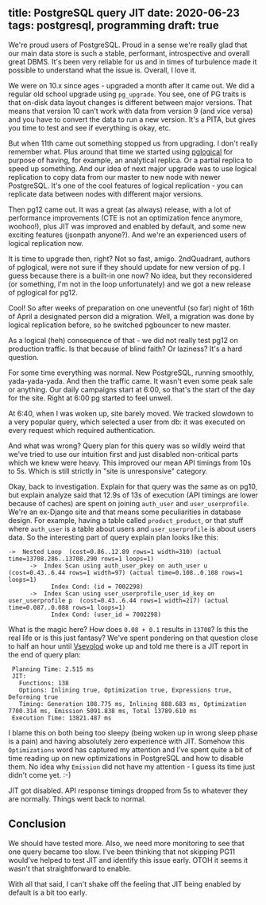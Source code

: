 title: PostgreSQL query JIT
date: 2020-06-23
tags: postgresql, programming
draft: true
----

We're proud users of PostgreSQL. Proud in a sense we're really glad that our main data store is such a stable, performant, introspective and overall great DBMS. It's been very reliable for us and in times of turbulence made it possible to understand what the issue is. Overall, I love it. 

We were on 10.x since ages - upgraded a month after it came out. We did a regular old school upgrade using `pg_upgrade`. You see, one of PG traits is that on-disk data layout changes is different between major versions. That means that version 10 can't work with data from version 9 (and vice versa) and you have to convert the data to run a new version. It's a PITA, but gives you time to test and see if everything is okay, etc. 

But when 11th came out something stopped us from upgrading. I don't really remember what. Plus around that time we started using [pglogical](https://www.2ndquadrant.com/en/resources/pglogical/) for purpose of having, for example, an analytical replica. Or a partial replica to speed up something. And our idea of next major upgrade was to use logical replication to copy data from our master to new node with newer PostgreSQL. It's one of the cool features of logical replication - you can replicate data between nodes with different major versions. 

Then pg12 came out. It was a great (as always) release, with a lot of performance improvements (CTE is not an optimization fence anymore, woohoo!), plus JIT was improved and enabled by default, and some new exciting features (jsonpath anyone?). And we're an experienced users of logical replication now. 

It is time to upgrade then, right? Not so fast, amigo. 2ndQuadrant, authors of pglogical, were not sure if they should update for new version of pg. I guess because there is a built-in one now? No idea, but they reconsidered (or something, I'm not in the loop unfortunately) and we got a new release of pglogical for pg12.

Cool! So after weeks of preparation on one uneventful (so far) night of 16th of April a designated person did a migration. Well, a migration was done by logical replication before, so he switched pgbouncer to new master. 

As a logical (heh) consequence of that - we did not really test pg12 on production traffic. Is that because of blind faith? Or laziness? It's a hard question.

For some time everything was normal. New PostgreSQL, running smoothly, yada-yada-yada. And then the traffic came. It wasn't even some peak sale or anything. Our daily campaigns start at 6:00, so that's the start of the day for the site. Right at 6:00 pg started to feel unwell.

At 6:40, when I was woken up, site barely moved. We tracked slowdown to a very popular query, which selected a user from db: it was executed on every request which required authentication. 

And what was wrong? Query plan for this query was so wildly weird that we've tried to use our intuition first and just disabled non-critical parts which we knew were heavy. This improved our mean API timings from 10s to 5s. Which is still strictly in "site is unresponsive" category.

Okay, back to investigation. Explain for that query was the same as on pg10, but explain analyze said that 12.9s of 13s of execution (API timings are lower because of caches) are spent on joining `auth_user` and `user_userprofile`. We're an ex-Django site and that means some peculiarities in database design. For example, having a table called `product_product`, or that stuff where `auth_user` is a table about users and `user_userprofile` is about users data. So the interesting part of query explain plan looks like this:

```
->  Nested Loop  (cost=0.86..12.89 rows=1 width=310) (actual time=13708.286..13708.290 rows=1 loops=1)
      ->  Index Scan using auth_user_pkey on auth_user u  (cost=0.43..6.44 rows=1 width=97) (actual time=0.108..0.108 rows=1 loops=1)
            Index Cond: (id = 7002298)
      ->  Index Scan using user_userprofile_user_id_key on user_userprofile p  (cost=0.43..6.44 rows=1 width=217) (actual time=0.087..0.088 rows=1 loops=1)
            Index Cond: (user_id = 7002298)
```

What is the magic here? How does `0.08 + 0.1` results in `13708`? Is this the real life or is this just fantasy? We've spent pondering on that question close to half an hour until [Vsevolod](vsevolod.net) woke up and told me there is a JIT report in the end of query plan:

```
 Planning Time: 2.515 ms
 JIT:
   Functions: 138
   Options: Inlining true, Optimization true, Expressions true, Deforming true
   Timing: Generation 108.775 ms, Inlining 888.683 ms, Optimization 7700.314 ms, Emission 5091.838 ms, Total 13789.610 ms
 Execution Time: 13821.487 ms
```

I blame this on both being too sleepy (being woken up in wrong sleep phase is a pain) and having absolutely zero experience with JIT. Somehow this `Optimizations` word has captured my attention and I've spent quite a bit of time reading up on new optimizations in PostgreSQL and how to disable them. No idea why `Emission` did not have my attention - I guess its time just didn't come yet. :-) 

JIT got disabled. API response timings dropped from 5s to whatever they are normally. Things went back to normal.

## Conclusion

We should have tested more. Also, we need more monitoring to see that one query became too slow. I've been thinking that not skipping PG11 would've helped to test JIT and identify this issue early. OTOH it seems it wasn't that straightforward to enable.

With all that said, I can't shake off the feeling that JIT being enabled by default is a bit too early.